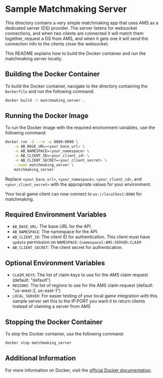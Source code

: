 # Sample Matchmaking Server

This directory contains a very simple matchmaking app that uses AMS as a dedicated server (DS) provider.
The server listens for websocket connections, and when two clients are connected it will match them together, request a DS from AMS, and when it gets one it will send the connection info to the clients close the websocket.

This README explains how to build the Docker container and run the matchmaking server locally.

## Building the Docker Container

To build the Docker container, navigate to the directory containing the `Dockerfile` and run the following command:

```sh
docker build -t matchmaking_server .
```

## Running the Docker Image

To run the Docker image with the required environment variables, use the following command:

```sh
docker run -d --rm -p 8080:8080 \
    -e AB_BASE_URL=<your_base_url> \
    -e AB_NAMESPACE=<your_namespace> \
    -e AB_CLIENT_ID=<your_client_id> \
    -e AB_CLIENT_SECRET=<your_client_secret> \
    --name matchmaking_server \
    matchmaking_server
```

Replace `<your_base_url>`, `<your_namespace>`, `<your_client_id>`, and `<your_client_secret>` with the appropriate values for your environment.

Your local game client can now connect to `ws://localhost:8080` for matchmaking. 

## Required Environment Variables

- `AB_BASE_URL`: The base URL for the API.
- `AB_NAMESPACE`: The namespace for the API.
- `AB_CLIENT_ID`: The client ID for authentication.  This client must have `update` permission on `NAMESPACE:{namespace}:AMS:SERVER:CLAIM`
- `AB_CLIENT_SECRET`: The client secret for authentication.

## Optional Environment Variables

- `CLAIM_KEYS`: The list of claim keys to use for the AMS claim request (default: "default")
- `REGIONS`: The list of regions to use for the AMS claim request (default: "us-west-2, us-east-1")
- `LOCAL_SERVER`: For easier testing of your local game integration with this sample server set this to the IP:PORT you want it to return clients instead of claiming a server from AMS

## Stopping the Docker Container

To stop the Docker container, use the following command:

```sh
docker stop matchmaking_server
```

## Additional Information

For more information on Docker, visit the [official Docker documentation](https://docs.docker.com/).
